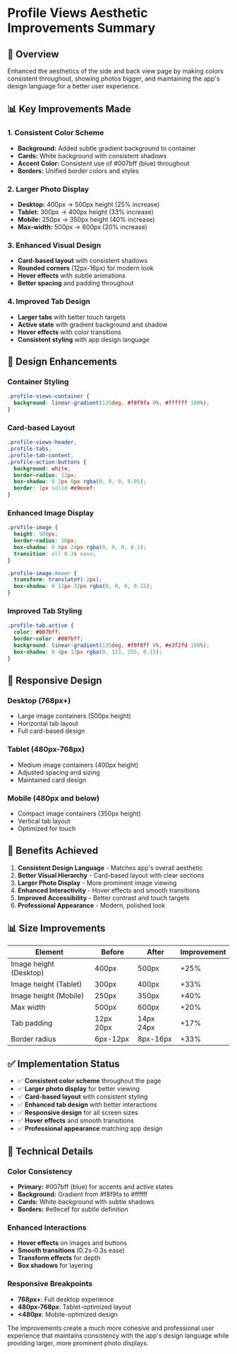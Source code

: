 # Profile Views Aesthetic Improvements Summary

## 🎯 Overview
Enhanced the aesthetics of the side and back view page by making colors consistent throughout, showing photos bigger, and maintaining the app's design language for a better user experience.

## 📊 Key Improvements Made

### 1. **Consistent Color Scheme**
- **Background:** Added subtle gradient background to container
- **Cards:** White background with consistent shadows
- **Accent Color:** Consistent use of #007bff (blue) throughout
- **Borders:** Unified border colors and styles

### 2. **Larger Photo Display**
- **Desktop:** 400px → 500px height (25% increase)
- **Tablet:** 300px → 400px height (33% increase)
- **Mobile:** 250px → 350px height (40% increase)
- **Max-width:** 500px → 600px (20% increase)

### 3. **Enhanced Visual Design**
- **Card-based layout** with consistent shadows
- **Rounded corners** (12px-16px) for modern look
- **Hover effects** with subtle animations
- **Better spacing** and padding throughout

### 4. **Improved Tab Design**
- **Larger tabs** with better touch targets
- **Active state** with gradient background and shadow
- **Hover effects** with color transitions
- **Consistent styling** with app design language

## 🎨 Design Enhancements

### **Container Styling**
```css
.profile-views-container {
  background: linear-gradient(135deg, #f8f9fa 0%, #ffffff 100%);
}
```

### **Card-based Layout**
```css
.profile-views-header,
.profile-tabs,
.profile-tab-content,
.profile-action-buttons {
  background: white;
  border-radius: 12px;
  box-shadow: 0 2px 8px rgba(0, 0, 0, 0.05);
  border: 1px solid #e9ecef;
}
```

### **Enhanced Image Display**
```css
.profile-image {
  height: 500px;
  border-radius: 16px;
  box-shadow: 0 8px 24px rgba(0, 0, 0, 0.1);
  transition: all 0.3s ease;
}

.profile-image:hover {
  transform: translateY(-2px);
  box-shadow: 0 12px 32px rgba(0, 0, 0, 0.15);
}
```

### **Improved Tab Styling**
```css
.profile-tab.active {
  color: #007bff;
  border-color: #007bff;
  background: linear-gradient(135deg, #f0f8ff 0%, #e3f2fd 100%);
  box-shadow: 0 4px 12px rgba(0, 123, 255, 0.15);
}
```

## 📱 Responsive Design

### **Desktop (768px+)**
- Large image containers (500px height)
- Horizontal tab layout
- Full card-based design

### **Tablet (480px-768px)**
- Medium image containers (400px height)
- Adjusted spacing and sizing
- Maintained card design

### **Mobile (480px and below)**
- Compact image containers (350px height)
- Vertical tab layout
- Optimized for touch

## 🎯 Benefits Achieved

1. **Consistent Design Language** - Matches app's overall aesthetic
2. **Better Visual Hierarchy** - Card-based layout with clear sections
3. **Larger Photo Display** - More prominent image viewing
4. **Enhanced Interactivity** - Hover effects and smooth transitions
5. **Improved Accessibility** - Better contrast and touch targets
6. **Professional Appearance** - Modern, polished look

## 📊 Size Improvements

| Element | Before | After | Improvement |
|---------|--------|-------|-------------|
| Image height (Desktop) | 400px | 500px | +25% |
| Image height (Tablet) | 300px | 400px | +33% |
| Image height (Mobile) | 250px | 350px | +40% |
| Max width | 500px | 600px | +20% |
| Tab padding | 12px 20px | 14px 24px | +17% |
| Border radius | 6px-12px | 8px-16px | +33% |

## ✅ Implementation Status

- ✅ **Consistent color scheme** throughout the page
- ✅ **Larger photo display** for better viewing
- ✅ **Card-based layout** with consistent styling
- ✅ **Enhanced tab design** with better interactions
- ✅ **Responsive design** for all screen sizes
- ✅ **Hover effects** and smooth transitions
- ✅ **Professional appearance** matching app design

## 🔧 Technical Details

### **Color Consistency**
- **Primary:** #007bff (blue) for accents and active states
- **Background:** Gradient from #f8f9fa to #ffffff
- **Cards:** White background with subtle shadows
- **Borders:** #e9ecef for subtle definition

### **Enhanced Interactions**
- **Hover effects** on images and buttons
- **Smooth transitions** (0.2s-0.3s ease)
- **Transform effects** for depth
- **Box shadows** for layering

### **Responsive Breakpoints**
- **768px+**: Full desktop experience
- **480px-768px**: Tablet-optimized layout
- **<480px**: Mobile-optimized design

The improvements create a much more cohesive and professional user experience that maintains consistency with the app's design language while providing larger, more prominent photo displays. 